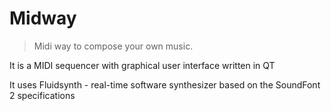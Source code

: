 # Midway

> Midi way to compose your own music.

It is a MIDI sequencer with graphical user interface written in QT 

It uses Fluidsynth - real-time software synthesizer based on the SoundFont 2 specifications 